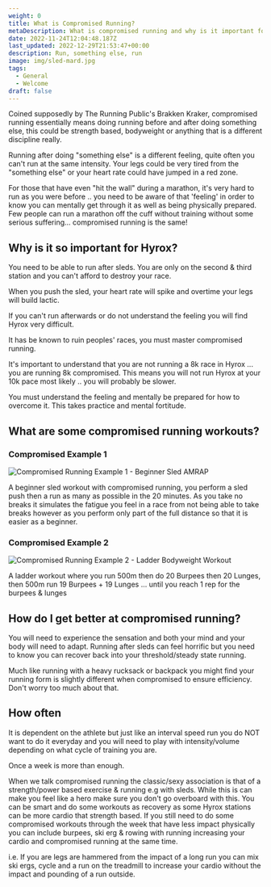 ```yaml
---
weight: 0
title: What is Compromised Running?
metaDescription: What is compromised running and why is it important for hyrox
date: 2022-11-24T12:04:48.187Z
last_updated: 2022-12-29T21:53:47+00:00
description: Run, something else, run
image: img/sled-mard.jpg
tags:
  - General
  - Welcome
draft: false
---
```

Coined supposedly by The Running Public's Brakken Kraker, compromised running essentially means doing running before and after doing something else, this could be strength based, bodyweight or anything that is a different discipline really. 

Running after doing "something else" is a different feeling, quite often you can't run at the same intensity. Your legs could be very tired from the "something else" or your heart rate could have jumped in a red zone.

For those that have even "hit the wall" during a marathon, it's very hard to run as you were before .. you need to be aware of that 'feeling' in order to know you can mentally get through it as well as being physically prepared. Few people can run a marathon off the cuff without training without some serious suffering... compromised running is the same!

## Why is it so important for Hyrox?

You need to be able to run after sleds. You are only on the second & third station and you can't afford to destroy your race.

When you push the sled, your heart rate will spike and overtime your legs will build lactic.  

If you can't run afterwards or do not understand the feeling you will find Hyrox very difficult.

It has be known to ruin peoples' races, you must master compromised running. 

It's important to understand that you are not running a 8k race in Hyrox ... you are running 8k compromised. This means you will not run Hyrox at your 10k pace most likely .. you will probably be slower.

You must understand the feeling and mentally be prepared for how to overcome it. This takes practice and mental fortitude.

## What are some compromised running workouts?

### Compromised Example 1



<div class="img-m">

![](img/compromised-running-workout-example-1.png "Compromised Running Example 1 - Beginner Sled AMRAP")

</div>

A beginner sled workout with compromised running, you perform a sled push then a run as many as possible in the 20 minutes. As you take no breaks it simulates the fatigue you feel in a race from not being able to take breaks however as you perform only part of the full distance so that it is easier as a beginner.



### Compromised Example 2

<div class="img-m">

![](img/compromised-running-workout-example-2.png "Compromised Running Example 2 - Ladder Bodyweight Workout")

</div>

A ladder workout where you run 500m then do 20 Burpees then 20 Lunges, then 500m run 19 Burpees + 19 Lunges ... until you reach 1 rep for the burpees & lunges

## How do I get better at compromised running?

You will need to experience the sensation and both your mind and your body will need to adapt. Running after sleds can feel horrific but you need to know you can recover back into your threshold/steady state running.

Much like running with a heavy rucksack or backpack you might find your running form is slightly different when compromised to ensure efficiency. Don't worry too much about that.

## How often

It is dependent on the athlete but just like an interval speed run you do NOT want to do it everyday and you will need to play with intensity/volume depending on what cycle of training you are. 

Once a week is more than enough. 

When we talk compromised running the classic/sexy association is that of a strength/power based exercise & running e.g with sleds. While this is can make you feel like a hero make sure you don't go overboard with this. You can be smart and do some workouts as recovery as some Hyrox stations can be more cardio that strength based. If you still need to do some compromised workouts through the week that have less impact physically you can include burpees, ski erg & rowing with running increasing your cardio and compromised running at the same time.

i.e. If you are legs are hammered from the impact of a long run you can mix ski ergs, cycle and a run on the treadmill to increase your cardio without the impact and pounding of a run outside.